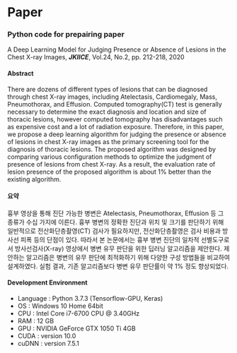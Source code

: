 # Paper

### Python code for prepairing paper

A Deep Learning Model for Judging Presence or Absence of Lesions in the Chest X-ray Images, ***JKIICE***, Vol.24, No.2, pp. 212-218, 2020



#### Abstract
 There are dozens of different types of lesions that can be diagnosed through chest X-ray images, including Atelectasis, Cardiomegaly, Mass, Pneumothorax, and Effusion. Computed tomography(CT) test is generally necessary to determine the exact diagnosis and location and size of thoracic lesions, however computed tomography has disadvantages such as expensive cost and a lot of radiation exposure. Therefore, in this paper, we propose a deep learning algorithm for judging the presence or absence of lesions in chest X-ray images as the primary screening tool for the diagnosis of thoracic lesions. The proposed algorithm was designed by comparing various configuration methods to optimize the judgment of presence of lesions from chest X-ray. As a result, the evaluation rate of lesion presence of the proposed algorithm is about 1% better than the existing algorithm.
 
 
#### 요약
 흉부 영상을 통해 진단 가능한 병변은 Atelectasis, Pneumothorax, Effusion 등 그 종류가 수십 가지에 이른다. 흉부 병변의 정확한 진단과 위치 및 크기를 판단하기 위해 일반적으로 전산화단층촬영(CT) 검사가 필요하지만, 전산화단층촬영은 검사 비용과 방사선 피폭 등의 단점이 있다. 따라서 본 논문에서는 흉부 병변 진단의 일차적 선별도구로서 방사선검사(X-ray) 영상에서 병변 유무 판단을 위한 딥러닝 알고리즘을 제안한다. 제안하는 알고리즘은 병변의 유무 판단에 최적화하기 위해 다양한 구성 방법들을 비교하여 설계하였다. 실험 결과, 기존 알고리즘보다 병변 유무 판단률이 약 1% 정도 향상되었다.




#### Development Environment
- Language : Python 3.7.3 (Tensorflow-GPU, Keras)
- OS : Windows 10 Home 64bit
- CPU : Intel Core i7-6700 CPU @ 3.40GHz
- RAM : 12 GB
- GPU : NVIDIA GeForce GTX 1050 Ti 4GB
- CUDA : version 10.0
- cuDNN : version 7.5.1
